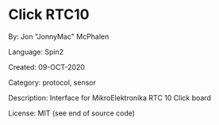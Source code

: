 # Click RTC10

By: Jon "JonnyMac" McPhalen

Language: Spin2

Created: 09-OCT-2020

Category: protocol, sensor

Description:
Interface for MikroElektronika RTC 10 Click board

License: MIT (see end of source code)
